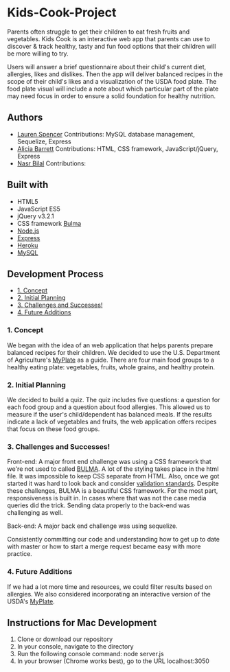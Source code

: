 # Kids-Cook-Project

Parents often struggle to get their children to eat fresh fruits and vegetables. Kids Cook is an interactive web app that parents can use to discover & track healthy, tasty and fun food options that their children will be more willing to try.

Users will answer a brief questionnaire about their child's current diet, allergies, likes and dislikes. Then the app will deliver balanced recipes in the scope of their child's likes and a visualization of the USDA food plate. The food plate visual will include a note about which particular part of the plate may need focus in order to ensure a solid foundation for healthy nutrition.

## Authors

* [Lauren Spencer](https://github.com/lspencer3)
Contributions: MySQL database management, Sequelize, Express
* [Alicia Barrett](https://github.com/aliciawyse)
Contributions: HTML, CSS framework, JavaScript/jQuery, Express
* [Nasr Bilal](https://github.com/nbilal27)
Contributions: 


## Built with

* HTML5
* JavaScript ES5
* jQuery v3.2.1
* CSS framework [Bulma](https://bulma.io/)
* [Node.js](https://nodejs.org/en/)
* [Express](https://expressjs.com/)
* [Heroku](https://www.heroku.com/)
* [MySQL](https://www.mysql.com/)

## Development Process

* [1. Concept](#1-concept)
* [2. Initial Planning](#2-initial-planning)
* [3. Challenges and Successes!](#3-challenges-and-successes)
* [4. Future Additions](#5-future-additions)

### 1. Concept

We began with the idea of an web application that helps parents prepare balanced recipes for their children. We decided to use the U.S. Department of Agriculture's [MyPlate](https://www.fns.usda.gov/tn/myplate) as a guide. There are four main food groups to a healthy eating plate: vegetables, fruits, whole grains, and healthy protein. 

### 2. Initial Planning

We decided to build a quiz. The quiz includes five questions: a question for each food group and a question about food allergies. This allowed us to measure if the user's child/dependent has balanced meals. If the results indicate a lack of vegetables and fruits, the web application offers recipes that focus on these food groups.    

### 3. Challenges and Successes!

Front-end: A major front end challenge was using a CSS framework that we're not used to called [BULMA](https://bulma.io/). A lot of the styling takes place in the html file. It was impossible to keep CSS separate from HTML. Also, once we got started it was hard to look back and consider [validation standards](https://validator.w3.org/). Despite these challenges, BULMA is a beautiful CSS framework. For the most part, responsiveness is built in. In cases where that was not the case media queries did the trick. Sending data properly to the back-end was challenging as well.

Back-end: A major back end challenge was using sequelize. 

Consistently committing our code and understanding how to get up to date with master or how to start a merge request became easy with more practice. 

### 4. Future Additions

If we had a lot more time and resources, we could filter results based on allergies. We also considered incorporating an interactive version of the USDA's [MyPlate](https://www.fns.usda.gov/tn/myplate). 


## Instructions for Mac Development

1. Clone or download our repository
2. In your console, navigate to the directory
3. Run the following console command: node server.js
4. In your browser (Chrome works best), go to the URL localhost:3050

